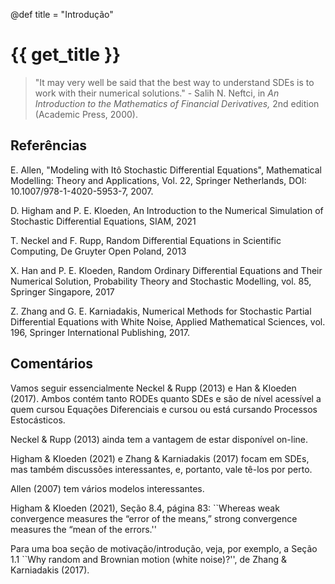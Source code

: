 @def title = "Introdução"

# {{ get_title }}

> "It may very well be said that the best way to understand SDEs is to work with their numerical solutions." - Salih N. Neftci, in *An Introduction to the Mathematics of Financial Derivatives,* 2nd edition (Academic Press, 2000).

## Referências

E. Allen, "Modeling with Itô Stochastic Differential Equations", Mathematical Modelling: Theory and Applications, Vol. 22, Springer Netherlands, DOI: 10.1007/978-1-4020-5953-7, 2007.

D. Higham and P. E. Kloeden, An Introduction to the Numerical Simulation of Stochastic Differential Equations, SIAM, 2021

T. Neckel and F. Rupp, Random Differential Equations in Scientific Computing, De Gruyter Open Poland, 2013

X. Han and P. E. Kloeden, Random Ordinary Differential Equations and Their Numerical Solution, Probability Theory and Stochastic Modelling, vol. 85, Springer Singapore, 2017

Z. Zhang and G. E. Karniadakis, Numerical Methods for Stochastic Partial Differential Equations with White Noise, Applied Mathematical Sciences, vol. 196, Springer International Publishing, 2017.

## Comentários

Vamos seguir essencialmente Neckel & Rupp (2013) e Han & Kloeden (2017). Ambos contém tanto RODEs quanto SDEs e são de nível acessível a quem cursou Equações Diferenciais e cursou ou está cursando Processos Estocásticos.

Neckel & Rupp (2013) ainda tem a vantagem de estar disponível on-line.

Higham & Kloeden (2021) e Zhang & Karniadakis (2017) focam em SDEs, mas também discussões interessantes, e, portanto, vale tê-los por perto.

Allen (2007) tem vários modelos interessantes.

Higham & Kloeden (2021), Seção 8.4, página 83: ``Whereas weak convergence measures the “error of the means,” strong convergence measures the “mean of the errors.''

Para uma boa seção de motivação/introdução, veja, por exemplo, a Seção 1.1 ``Why random and Brownian motion (white noise)?'', de Zhang & Karniadakis (2017).
